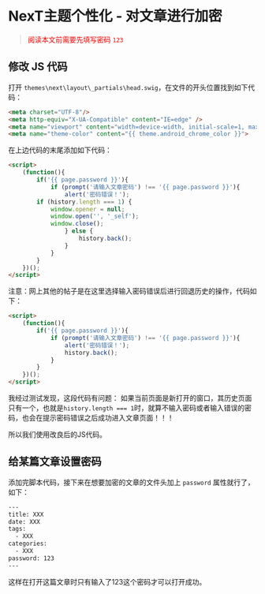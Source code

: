 # NexT主题个性化 - 对文章进行加密

><font color="red">阅读本文前需要先填写密码 `123`</font>

## 修改 JS 代码

打开 `themes\next\layout\_partials\head.swig`，在文件的开头位置找到如下代码：

```html
<meta charset="UTF-8"/>
<meta http-equiv="X-UA-Compatible" content="IE=edge" />
<meta name="viewport" content="width=device-width, initial-scale=1, maximum-scale=1"/>
<meta name="theme-color" content="{{ theme.android_chrome_color }}">
```
<!--more-->

在上边代码的末尾添加如下代码：

```html
<script>
    (function(){
        if('{{ page.password }}'){
            if (prompt('请输入文章密码') !== '{{ page.password }}'){
                alert('密码错误！');
		if (history.length === 1) {
		    window.opener = null;
		    window.open('', '_self');
		    window.close();
                } else {
                    history.back();
                }
            }
        }
    })();
</script>
```

注意：网上其他的帖子是在这里选择输入密码错误后进行回退历史的操作，代码如下：

```html
<script>
    (function(){
        if('{{ page.password }}'){
            if (prompt('请输入文章密码') !== '{{ page.password }}'){
                alert('密码错误！');
                history.back();
            }
        }
    })();
</script>
```

我经过测试发现，这段代码有问题：
如果当前页面是新打开的窗口，其历史页面只有一个，也就是`history.length === 1`时，就算不输入密码或者输入错误的密码，也会在提示密码错误之后成功进入文章页面！！！

所以我们使用改良后的JS代码。

## 给某篇文章设置密码

添加完脚本代码，接下来在想要加密的文章的文件头加上 `password` 属性就行了，如下：

```html
---
title: XXX
date: XXX
tags:
  - XXX
categories:
  - XXX
password: 123
---
```

这样在打开这篇文章时只有输入了123这个密码才可以打开成功。
